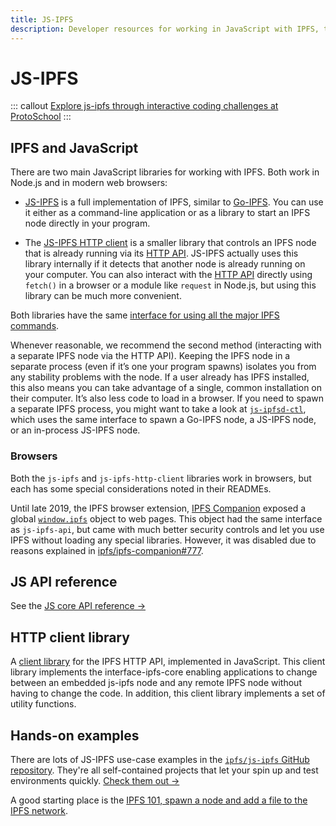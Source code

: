```yaml
---
title: JS-IPFS
description: Developer resources for working in JavaScript with IPFS, the InterPlanetary File System.
---
```


# JS-IPFS

::: callout
[Explore js-ipfs through interactive coding challenges at ProtoSchool](https://proto.school/course/ipfs)
:::

## IPFS and JavaScript

There are two main JavaScript libraries for working with IPFS. Both work in Node.js and in modern web browsers:

- [JS-IPFS](https://github.com/ipfs/js-ipfs/tree/master/packages/ipfs) is a full implementation of IPFS, similar to [Go-IPFS](https://github.com/ipfs/go-ipfs). You can use it either as a command-line application or as a library to start an IPFS node directly in your program.

- The [JS-IPFS HTTP client](https://github.com/ipfs/js-ipfs/tree/master/packages/ipfs-http-client) is a smaller library that controls an IPFS node that is already running via its [HTTP API](../http/api.md). JS-IPFS actually uses this library internally if it detects that another node is already running on your computer. You can also interact with the [HTTP API](../http/api.md) directly using `fetch()` in a browser or a module like `request` in Node.js, but using this library can be much more convenient.

Both libraries have the same [interface for using all the major IPFS commands](https://github.com/ipfs/js-ipfs/tree/master/docs/core-api).

Whenever reasonable, we recommend the second method (interacting with a separate IPFS node via the HTTP API). Keeping the IPFS node in a separate process (even if it’s one your program spawns) isolates you from any stability problems with the node. If a user already has IPFS installed, this also means you can take advantage of a single, common installation on their computer. It’s also less code to load in a browser. If you need to spawn a separate IPFS process, you might want to take a look at [`js-ipfsd-ctl`](https://github.com/ipfs/js-ipfsd-ctl), which uses the same interface to spawn a Go-IPFS node, a JS-IPFS node, or an in-process JS-IPFS node.

### Browsers

Both the `js-ipfs` and `js-ipfs-http-client` libraries work in browsers, but each has some special considerations noted in their READMEs.

Until late 2019, the IPFS browser extension, [IPFS Companion](https://github.com/ipfs-shipyard/ipfs-companion) exposed a global [`window.ipfs`](https://github.com/ipfs-shipyard/ipfs-companion/blob/master/docs/window.ipfs.md) object to web pages. This object had the same interface as `js-ipfs-api`, but came with much better security controls and let you use IPFS without loading any special libraries.  However, it was disabled due to reasons explained in [ipfs/ipfs-companion#777](https://github.com/ipfs/ipfs-companion/pull/777).

## JS API reference

See the [JS core API reference →](https://github.com/ipfs/js-ipfs/tree/master/docs/core-api)

## HTTP client library

A [client library](https://github.com/ipfs/js-ipfs/tree/master/packages/ipfs-http-client) for the IPFS HTTP API, implemented in JavaScript. This client library implements the interface-ipfs-core enabling applications to change between an embedded js-ipfs node and any remote IPFS node without having to change the code. In addition, this client library implements a set of utility functions.

## Hands-on examples

There are lots of JS-IPFS use-case examples in the [`ipfs/js-ipfs` GitHub repository](https://github.com/ipfs/js-ipfs). They're all self-contained projects that let your spin up and test environments quickly. [Check them out →](https://github.com/ipfs/js-ipfs/tree/master/examples)

A good starting place is the [IPFS 101, spawn a node and add a file to the IPFS network](https://github.com/ipfs/js-ipfs/tree/master/examples/ipfs-101).
